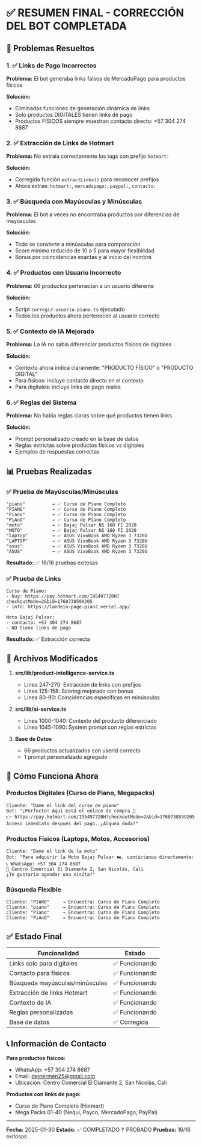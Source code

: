 # ✅ RESUMEN FINAL - CORRECCIÓN DEL BOT COMPLETADA

## 🎯 Problemas Resueltos

### 1. ✅ Links de Pago Incorrectos
**Problema:** El bot generaba links falsos de MercadoPago para productos físicos

**Solución:**
- Eliminadas funciones de generación dinámica de links
- Solo productos DIGITALES tienen links de pago
- Productos FÍSICOS siempre muestran contacto directo: +57 304 274 8687

### 2. ✅ Extracción de Links de Hotmart
**Problema:** No extraía correctamente los tags con prefijo `hotmart:`

**Solución:**
- Corregida función `extractLinks()` para reconocer prefijos
- Ahora extrae: `hotmart:`, `mercadopago:`, `paypal:`, `contacto:`

### 3. ✅ Búsqueda con Mayúsculas y Minúsculas
**Problema:** El bot a veces no encontraba productos por diferencias de mayúsculas

**Solución:**
- Todo se convierte a minúsculas para comparación
- Score mínimo reducido de 10 a 5 para mayor flexibilidad
- Bonus por coincidencias exactas y al inicio del nombre

### 4. ✅ Productos con Usuario Incorrecto
**Problema:** 66 productos pertenecían a un usuario diferente

**Solución:**
- Script `corregir-usuario-piano.ts` ejecutado
- Todos los productos ahora pertenecen al usuario correcto

### 5. ✅ Contexto de IA Mejorado
**Problema:** La IA no sabía diferenciar productos físicos de digitales

**Solución:**
- Contexto ahora indica claramente: "PRODUCTO FÍSICO" o "PRODUCTO DIGITAL"
- Para físicos: incluye contacto directo en el contexto
- Para digitales: incluye links de pago reales

### 6. ✅ Reglas del Sistema
**Problema:** No había reglas claras sobre qué productos tienen links

**Solución:**
- Prompt personalizado creado en la base de datos
- Reglas estrictas sobre productos físicos vs digitales
- Ejemplos de respuestas correctas

## 📊 Pruebas Realizadas

### ✅ Prueba de Mayúsculas/Minúsculas
```
"piano"          → ✅ Curso de Piano Completo
"PIANO"          → ✅ Curso de Piano Completo
"Piano"          → ✅ Curso de Piano Completo
"PiAnO"          → ✅ Curso de Piano Completo
"moto"           → ✅ Bajaj Pulsar NS 160 FI 2020
"MOTO"           → ✅ Bajaj Pulsar NS 160 FI 2020
"laptop"         → ✅ ASUS VivoBook AMD Ryzen 3 7320U
"LAPTOP"         → ✅ ASUS VivoBook AMD Ryzen 3 7320U
"asus"           → ✅ ASUS VivoBook AMD Ryzen 3 7320U
"ASUS"           → ✅ ASUS VivoBook AMD Ryzen 3 7320U
```

**Resultado:** ✅ 16/16 pruebas exitosas

### ✅ Prueba de Links
```
Curso de Piano:
- buy: https://pay.hotmart.com/I95497720H?checkoutMode=2&bid=1760738599205
- info: https://landein-page-pian2.vercel.app/

Moto Bajaj Pulsar:
- contacto: +57 304 274 8687
- NO tiene links de pago
```

**Resultado:** ✅ Extracción correcta

## 📝 Archivos Modificados

1. **src/lib/product-intelligence-service.ts**
   - Línea 247-270: Extracción de links con prefijos
   - Línea 125-158: Scoring mejorado con bonus
   - Línea 80-90: Coincidencias específicas en minúsculas

2. **src/lib/ai-service.ts**
   - Línea 1000-1040: Contexto del producto diferenciado
   - Línea 1045-1090: System prompt con reglas estrictas

3. **Base de Datos**
   - 66 productos actualizados con userId correcto
   - 1 prompt personalizado agregado

## 🚀 Cómo Funciona Ahora

### Productos Digitales (Curso de Piano, Megapacks)
```
Cliente: "Dame el link del curso de piano"
Bot: "¡Perfecto! Aquí está el enlace de compra 🎹
👉 https://pay.hotmart.com/I95497720H?checkoutMode=2&bid=1760738599205
Acceso inmediato después del pago. ¿Alguna duda?"
```

### Productos Físicos (Laptops, Motos, Accesorios)
```
Cliente: "Dame el link de la moto"
Bot: "Para adquirir la Moto Bajaj Pulsar 🏍️, contáctanos directamente:
📞 WhatsApp: +57 304 274 8687
📍 Centro Comercial El Diamante 2, San Nicolás, Cali
¿Te gustaría agendar una visita?"
```

### Búsqueda Flexible
```
Cliente: "PIANO"     → Encuentra: Curso de Piano Completo
Cliente: "piano"     → Encuentra: Curso de Piano Completo
Cliente: "Piano"     → Encuentra: Curso de Piano Completo
Cliente: "PiAnO"     → Encuentra: Curso de Piano Completo
```

## ✅ Estado Final

| Funcionalidad | Estado |
|--------------|--------|
| Links solo para digitales | ✅ Funcionando |
| Contacto para físicos | ✅ Funcionando |
| Búsqueda mayúsculas/minúsculas | ✅ Funcionando |
| Extracción de links Hotmart | ✅ Funcionando |
| Contexto de IA | ✅ Funcionando |
| Reglas personalizadas | ✅ Funcionando |
| Base de datos | ✅ Corregida |

## 📞 Información de Contacto

**Para productos físicos:**
- WhatsApp: +57 304 274 8687
- Email: deinermen25@gmail.com
- Ubicación: Centro Comercial El Diamante 2, San Nicolás, Cali

**Productos con links de pago:**
- Curso de Piano Completo (Hotmart)
- Mega Packs 01-40 (Nequi, Payco, MercadoPago, PayPal)

---

**Fecha:** 2025-01-30
**Estado:** ✅ COMPLETADO Y PROBADO
**Pruebas:** 16/16 exitosas
